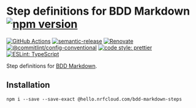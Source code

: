 # Step definitions for BDD Markdown [![npm version](https://img.shields.io/npm/v/@hello.nrfcloud.com/bdd-markdown-steps.svg)](https://www.npmjs.com/package/@hello.nrfcloud.com/bdd-markdown-steps)

[![GitHub Actions](https://github.com/hello-nrfcloud/bdd-markdown-steps/workflows/Test%20and%20Release/badge.svg)](https://github.com/hello-nrfcloud/bdd-markdown-steps/actions)
[![semantic-release](https://img.shields.io/badge/%20%20%F0%9F%93%A6%F0%9F%9A%80-semantic--release-e10079.svg)](https://github.com/semantic-release/semantic-release)
[![Renovate](https://img.shields.io/badge/renovate-enabled-brightgreen.svg)](https://renovatebot.com)
[![@commitlint/config-conventional](https://img.shields.io/badge/%40commitlint-config--conventional-brightgreen)](https://github.com/conventional-changelog/commitlint/tree/master/@commitlint/config-conventional)
[![code style: prettier](https://img.shields.io/badge/code_style-prettier-ff69b4.svg)](https://github.com/prettier/prettier/)
[![ESLint: TypeScript](https://img.shields.io/badge/ESLint-TypeScript-blue.svg)](https://github.com/typescript-eslint/typescript-eslint)

Step definitions for
[BDD Markdown](https://github.com/NordicSemiconductor/bdd-markdown-js).

## Installation

    npm i --save --save-exact @hello.nrfcloud.com/bdd-markdown-steps
